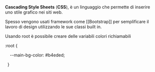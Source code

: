**Cascading Style Sheets** (**CSS**), è un linguaggio che permette di inserire uno stile grafico nei siti web.

Spesso vengono usati framework come [[Bootstrap]] per semplificare il lavoro di design utilizzando le sue classi built in.

Usando root è possibile creare delle variabili colori richiamabili

:root {

    --main-bg-color: #b4eded;

  }